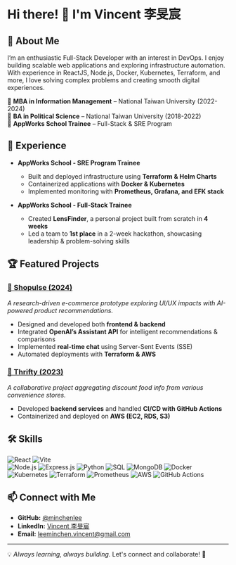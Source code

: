 # Hi there! 👋 I'm Vincent 李旻宸

## 🚀 About Me
I’m an enthusiastic Full-Stack Developer with an interest in DevOps. I enjoy building scalable web applications and exploring infrastructure automation. With experience in ReactJS, Node.js, Docker, Kubernetes, Terraform, and more, I love solving complex problems and creating smooth digital experiences.

🔹 **MBA in Information Management** – National Taiwan University (2022-2024)  
🔹 **BA in Political Science** – National Taiwan University (2018-2022)  
🔹 **AppWorks School Trainee** – Full-Stack & SRE Program

## 💼 Experience
- **AppWorks School - SRE Program Trainee**
  - Built and deployed infrastructure using **Terraform & Helm Charts**
  - Containerized applications with **Docker & Kubernetes**
  - Implemented monitoring with **Prometheus, Grafana, and EFK stack**

- **AppWorks School - Full-Stack Trainee**
  - Created **LensFinder**, a personal project built from scratch in **4 weeks**
  - Led a team to **1st place** in a 2-week hackathon, showcasing leadership & problem-solving skills

## 🏆 Featured Projects
### [🔗 Shopulse (2024)](https://github.com/minchenlee/Shopulse)
*A research-driven e-commerce prototype exploring UI/UX impacts with AI-powered product recommendations.*

- Designed and developed both **frontend & backend**
- Integrated **OpenAI’s Assistant API** for intelligent recommendations & comparisons
- Implemented **real-time chat** using Server-Sent Events (SSE)
- Automated deployments with **Terraform & AWS**

### [🔗 Thrifty (2023)](https://github.com/CKhly/SDM03-Thrifty)
*A collaborative project aggregating discount food info from various convenience stores.*

- Developed **backend services** and handled **CI/CD with GitHub Actions**
- Containerized and deployed on **AWS (EC2, RDS, S3)**

## 🛠️ Skills
![React](https://img.shields.io/badge/ReactJS-61DAFB?style=for-the-badge&logo=react&logoColor=black) 
![Vite](https://img.shields.io/badge/Vite-646CFF?style=for-the-badge&logo=vite&logoColor=white)  
![Node.js](https://img.shields.io/badge/Node.js-339933?style=for-the-badge&logo=nodedotjs&logoColor=white) 
![Express.js](https://img.shields.io/badge/Express.js-000000?style=for-the-badge&logo=express&logoColor=white) 
![Python](https://img.shields.io/badge/Python-3776AB?style=for-the-badge&logo=python&logoColor=white) 
![SQL](https://img.shields.io/badge/SQL-4479A1?style=for-the-badge&logo=mysql&logoColor=white) 
![MongoDB](https://img.shields.io/badge/MongoDB-47A248?style=for-the-badge&logo=mongodb&logoColor=white) 
![Docker](https://img.shields.io/badge/Docker-2496ED?style=for-the-badge&logo=docker&logoColor=white) 
![Kubernetes](https://img.shields.io/badge/Kubernetes-326CE5?style=for-the-badge&logo=kubernetes&logoColor=white) 
![Terraform](https://img.shields.io/badge/Terraform-623CE4?style=for-the-badge&logo=terraform&logoColor=white) 
![Prometheus](https://img.shields.io/badge/Prometheus-E6522C?style=for-the-badge&logo=prometheus&logoColor=white) 
![AWS](https://img.shields.io/badge/AWS-232F3E?style=for-the-badge&logo=amazonaws&logoColor=white) 
![GitHub Actions](https://img.shields.io/badge/GitHub_Actions-2088FF?style=for-the-badge&logo=github-actions&logoColor=white) 


## 📫 Connect with Me
- **GitHub:** [@minchenlee](https://github.com/minchenlee)
- **LinkedIn:** [Vincent 李旻宸](https://www.linkedin.com/in/%E6%97%BB%E5%AE%B8-%E6%9D%8E-a38784261/)
- **Email:** [leeminchen.vincent@gmail.com](mailto:leeminchen.vincent@gmail.com)

---
💡 *Always learning, always building.* Let's connect and collaborate! 🚀


<!--
**minchenlee/minchenlee** is a ✨ _special_ ✨ repository because its `README.md` (this file) appears on your GitHub profile.

Here are some ideas to get you started:

- 🔭 I’m currently working on ...
- 🌱 I’m currently learning ...
- 👯 I’m looking to collaborate on ...
- 🤔 I’m looking for help with ...
- 💬 Ask me about ...
- 📫 How to reach me: ...
- 😄 Pronouns: ...
- ⚡ Fun fact: ...
-->
